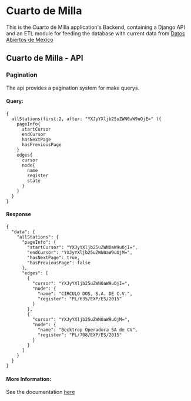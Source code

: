 # Cuarto de Milla

This is the Cuarto de Milla application's Backend, containing a Django API and an ETL module for feeding the database with current data from [Datos Abiertos de Mexico](https://datos.gob.mx/)

## Cuarto de Milla - API

### Pagination

The api provides a pagination system for make querys. 

#### Query:
```
{
  allStations(first:2, after: "YXJyYXljb25uZWN0aW9uOjE=" ){
    pageInfo{
      startCursor
      endCursor
      hasNextPage
      hasPreviousPage
    }
    edges{
      cursor
      node{
        name
        register
        state
      }
    }
  }
}

```
#### Response

```
{
  "data": {
    "allStations": {
      "pageInfo": {
        "startCursor": "YXJyYXljb25uZWN0aW9uOjI=",
        "endCursor": "YXJyYXljb25uZWN0aW9uOjM=",
        "hasNextPage": true,
        "hasPreviousPage": false
      },
      "edges": [
        {
          "cursor": "YXJyYXljb25uZWN0aW9uOjI=",
          "node": {
            "name": "CIRCULO DOS, S.A. DE C.V.",
            "register": "PL/635/EXP/ES/2015"
          }
        },
        {
          "cursor": "YXJyYXljb25uZWN0aW9uOjM=",
          "node": {
            "name": "Becktrop Operadora SA de CV",
            "register": "PL/708/EXP/ES/2015"
          }
        }
      ]
    }
  }
}

```

#### More Information:
See the documentation [here](https://github.com/graphql-python/graphene/wiki/Relay-Pagination-example)
